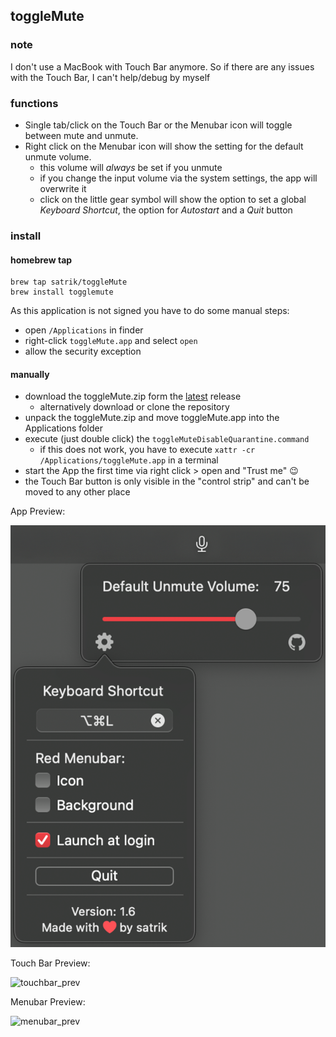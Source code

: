 ## toggleMute

### note 
I don't use a MacBook with Touch Bar anymore. So if there are any issues with the Touch Bar, I can't help/debug by myself

### functions
- Single tab/click on the Touch Bar or the Menubar icon will toggle between mute and unmute.
- Right click on the Menubar icon will show the setting for the default unmute volume. 
   - this volume will _always_ be set if you unmute
   - if you change the input volume via the system settings, the app will overwrite it
   - click on the little gear symbol will show the option to set a global _Keyboard Shortcut_, the option for _Autostart_ and a _Quit_ button

### install

#### homebrew tap

```shell
brew tap satrik/toggleMute
brew install togglemute
```

As this application is not signed you have to do some manual steps:
- open `/Applications` in finder
- right-click `toggleMute.app` and select `open`
- allow the security exception

#### manually

- download the toggleMute.zip form the [latest](https://github.com/satrik/toggleMute/releases/latest) release
   - alternatively download or clone the repository
- unpack the toggleMute.zip and move toggleMute.app into the Applications folder
- execute (just double click) the `toggleMuteDisableQuarantine.command`
   - if this does not work, you have to execute `xattr -cr /Applications/toggleMute.app` in a terminal
- start the App the first time via right click > open and "Trust me" :wink:
- the Touch Bar button is only visible in the "control strip" and can't be moved to any other place

App Preview:

![app_prev](/img/app_prev.png)

Touch Bar Preview:

![touchbar_prev](/img/touchbar_prev.png)

Menubar Preview:

![menubar_prev](/img/menubar_prev.png)
